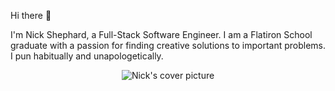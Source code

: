 Hi there 👋

I'm Nick Shephard, a Full-Stack Software Engineer. I am a Flatiron School graduate with a passion for finding creative solutions to important problems. 
I pun habitually and unapologetically. 
<div align="center">
  <img src="https://user-images.githubusercontent.com/81888562/158618951-e090c5d3-b922-4496-83e2-c254e130619c.png" alt="Nick's cover picture"/>
<!--   <img src="https://user-images.githubusercontent.com/81888562/153616989-e6e7e4c3-4644-4635-b503-f97c46ceccb4.png" alt="Nick's Compass Logo"/> -->
</div>
<!--![linkedin_cover_languages_spread](https://user-images.githubusercontent.com/81888562/158618951-e090c5d3-b922-4496-83e2-c254e130619c.png)

**OneShepForward/OneShepForward** is a ✨ _special_ ✨ repository because its `README.md` (this file) appears on your GitHub profile.

![Compass_Stamp_outline_500px](https://user-images.githubusercontent.com/81888562/153616989-e6e7e4c3-4644-4635-b503-f97c46ceccb4.png)
Here are some ideas to get you started:

- 🔭 I’m currently working on ...
- 🌱 I’m currently learning ...
- 👯 I’m looking to collaborate on ...
- 🤔 I’m looking for help with ...
- 💬 Ask me about ...
- 📫 How to reach me: ...
- 😄 Pronouns: ...
- ⚡ Fun fact: ...
-->
